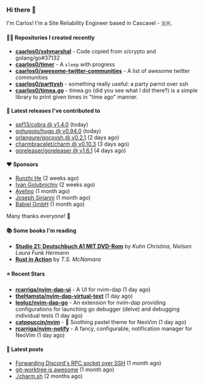 ### Hi there 👋

I'm Carlos! I'm a Site Reliability Engineer based in Cascavel - 🇧🇷.

#### 👨‍💻 Repositories I created recently
- **[caarlos0/sshmarshal](https://github.com/caarlos0/sshmarshal)** - Code copied from x/crypto and golang/go#37132
- **[caarlos0/timer](https://github.com/caarlos0/timer)** - A `sleep` with progress
- **[caarlos0/awesome-twitter-communities](https://github.com/caarlos0/awesome-twitter-communities)** - A list of awesome twitter communities
- **[caarlos0/parttysh](https://github.com/caarlos0/parttysh)** - something really useful: a party parrot over ssh
- **[caarlos0/timea.go](https://github.com/caarlos0/timea.go)** - timea.go (did you see what I did there?) is a simple library to print given times in &#34;time ago&#34; manner.

#### 🚀 Latest releases I've contributed to


- [spf13/cobra @ v1.4.0](https://github.com/spf13/cobra/releases/tag/v1.4.0) (today)
- [gohugoio/hugo @ v0.94.0](https://github.com/gohugoio/hugo/releases/tag/v0.94.0) (today)
- [orlangure/gocovsh @ v0.2.1](https://github.com/orlangure/gocovsh/releases/tag/v0.2.1) (2 days ago)
- [charmbracelet/charm @ v0.10.3](https://github.com/charmbracelet/charm/releases/tag/v0.10.3) (3 days ago)
- [goreleaser/goreleaser @ v1.6.1](https://github.com/goreleaser/goreleaser/releases/tag/v1.6.1) (4 days ago)

#### ❤️ Sponsors
- [Runzhi He](https://github.com/12f23eddde) (2 weeks ago)
- [Ivan Golubnichiy](https://github.com/h1kkan) (2 weeks ago)
- [Avelino](https://github.com/avelino) (1 month ago)
- [Joseph Sirianni](https://github.com/jsirianni) (1 month ago)
- [Babiel GmbH](https://github.com/babiel) (1 month ago)

Many thanks everyone! 🙏

#### 📚 Some books I'm reading
- **[Studio 21: Deutschbuch A1 MIT DVD-Rom](https://www.goodreads.com/book/show/25495148-studio-21)** by _Kuhn Christina, Nielsen Laura Funk Hermann_
- **[Rust in Action](https://www.goodreads.com/book/show/45731908-rust-in-action)** by _T.S. McNamara_

#### ⭐ Recent Stars


- **[rcarriga/nvim-dap-ui](https://github.com/rcarriga/nvim-dap-ui)** - A UI for nvim-dap (1 day ago)
- **[theHamsta/nvim-dap-virtual-text](https://github.com/theHamsta/nvim-dap-virtual-text)** (1 day ago)
- **[leoluz/nvim-dap-go](https://github.com/leoluz/nvim-dap-go)** - An extension for nvim-dap providing configurations for launching go debugger (delve) and debugging individual tests (1 day ago)
- **[catppuccin/nvim](https://github.com/catppuccin/nvim)** - 🍨 Soothing pastel theme for NeoVim (1 day ago)
- **[rcarriga/nvim-notify](https://github.com/rcarriga/nvim-notify)** - A fancy, configurable, notification manager for NeoVim (1 day ago)

#### 📄 Latest posts
- [Forwarding Discord&#39;s RPC socket over SSH](https://carlosbecker.com/posts/discord-rpc-ssh/) (1 month ago)
- [git-worktree is awesome](https://carlosbecker.com/posts/git-worktrees/) (1 month ago)
- [./charm.sh](https://carlosbecker.com/posts/charm/) (2 months ago)
